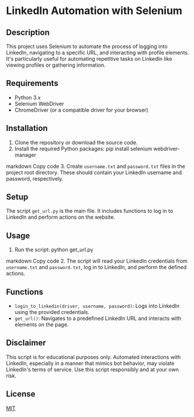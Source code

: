 # LinkedIn Automation with Selenium

## Description
This project uses Selenium to automate the process of logging into LinkedIn, navigating to a specific URL, and interacting with profile elements. It's particularly useful for automating repetitive tasks on LinkedIn like viewing profiles or gathering information.

## Requirements
- Python 3.x
- Selenium WebDriver
- ChromeDriver (or a compatible driver for your browser)

## Installation
1. Clone the repository or download the source code.
2. Install the required Python packages:
pip install selenium webdriver-manager

markdown
Copy code
3. Create `username.txt` and `password.txt` files in the project root directory. These should contain your LinkedIn username and password, respectively.

## Setup
The script `get_url.py` is the main file. It includes functions to log in to LinkedIn and perform actions on the website.

## Usage
1. Run the script:
python get_url.py

markdown
Copy code
2. The script will read your LinkedIn credentials from `username.txt` and `password.txt`, log in to LinkedIn, and perform the defined actions.

## Functions
- `login_to_linkedin(driver, username, password)`: Logs into LinkedIn using the provided credentials.
- `get_url()`: Navigates to a predefined LinkedIn URL and interacts with elements on the page.

## Disclaimer
This script is for educational purposes only. Automated interactions with LinkedIn, especially in a manner that mimics bot behavior, may violate LinkedIn's terms of service. Use this script responsibly and at your own risk.

## License
[MIT](https://opensource.org/licenses/MIT)
